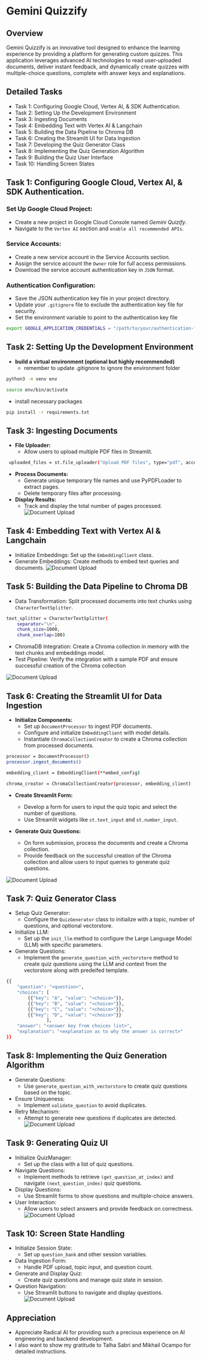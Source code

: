 # Gemini Quizzify

## Overview

Gemini Quizzify is an innovative tool designed to enhance the learning experience by providing a platform for generating custom quizzes. This application leverages advanced AI technologies to read user-uploaded documents, deliver instant feedback, and dynamically create quizzes with multiple-choice questions, complete with answer keys and explanations.

## Detailed Tasks
* Task 1: Configuring Google Cloud, Vertex AI, & SDK Authentication.
* Task 2: Setting Up the Development Environment
* Task 3: Ingesting Documents
* Task 4: Embedding Text with Vertex AI & Langchain
* Task 5: Building the Data Pipeline to Chroma DB
* Task 6: Creating the Streamlit UI for Data Ingestion
* Task 7: Developing the Quiz Generator Class
* Task 8: Implementing the Quiz Generation Algorithm
* Task 9: Building the Quiz User Interface
* Task 10: Handling Screen States

## Task 1: Configuring Google Cloud, Vertex AI, & SDK Authentication.
### Set Up Google Cloud Project:
- Create a new project in Google Cloud Console named <i>Gemini Quizify</i>.
- Navigate to the `Vertex AI` section and `enable all recommended APIs`.

### Service Accounts:
- Create a new service account in the Service Accounts section.
- Assign the service account the `Owner` role for full access permissions.
- Download the service account authentication key in `JSON` format.

### Authentication Configuration:
- Save the JSON authentication key file in your project directory.
- Update your `.gitignore` file to exclude the authentication key file for security.
- Set the environment variable to point to the authentication key file

```sh
export GOOGLE_APPLICATION_CREDENTIALS = "/path/to/your/authentication-file.json"
```

## Task 2: Setting Up the Development Environment
* **build a virtual environment (optional but highly recommended)**
    - remember to update .gitignore to ignore the environment folder
```sh
python3 -m venv env
```
```sh
source env/bin/activate
```
- install necessary packages
```sh
pip install -r requirements.txt
```

## Task 3: Ingesting Documents
* **File Uploader:**
    -	Allow users to upload multiple PDF files in Streamlit.
```sh
 uploaded_files = st.file_uploader("Upload PDF files", type="pdf", accept_multiple_files=True)
```
* **Process Documents:**
    -	Generate unique temporary file names and use PyPDFLoader to extract pages.
    -	Delete temporary files after processing.
* **Display Results:**
    -	Track and display the total number of pages processed.
    ![Document Upload](Quizify/RadicalAI_Gemini-quizzify3.1.png)

## Task 4: Embedding Text with Vertex AI & Langchain
- Initialize Embeddings: Set up the `EmbeddingClient` class.
- Generate Embeddings: Create methods to embed text queries and documents.
![Document Upload](Quizify/RadicalAI_Gemini-quizzify4.png)

## Task 5: Building the Data Pipeline to Chroma DB
- Data Transformation: Split processed documents into text chunks using `CharacterTextSplitter`.
```sh
text_splitter = CharacterTextSplitter(
    separator="\n",
    chunk_size=1000,
    chunk_overlap=100)
```      
- ChromaDB Integration: Create a Chroma collection in memory with the text chunks and embeddings model.
- Test Pipeline: Verify the integration with a sample PDF and ensure successful creation of the Chroma collection

![Document Upload](Quizify/RadicalAI_Gemini-quizzify5.png)

## Task 6: Creating the Streamlit UI for Data Ingestion
* **Initialize Components:**
    - Set up `DocumentProcessor` to ingest PDF documents.
	- Configure and initialize `EmbeddingClient` with model details.
	- Instantiate `ChromaCollectionCreator` to create a Chroma collection from processed documents.
```sh
processor = DocumentProcessor()
processor.ingest_documents()

embedding_client = EmbeddingClient(**embed_config)

chroma_creator = ChromaCollectionCreator(processor, embedding_client)
```
* **Create Streamlit Form:**
	- Develop a form for users to input the quiz topic and select the number of questions.
	- Use Streamlit widgets like `st.text_input` and `st.number_input`.

* **Generate Quiz Questions:**
	- On form submission, process the documents and create a Chroma collection.
	- Provide feedback on the successful creation of the Chroma collection and allow users to input queries to generate quiz questions.


![Document Upload](Quizify/RadicalAI_Gemini-quizzify6.2.png)

## Task 7: Quiz Generator Class
- Setup Quiz Generator:
    - Configure the `QuizGenerator` class to initialize with a topic, number of questions, and optional vectorstore.
- 	Initialize LLM: 
    - Set up the `init_llm` method to configure the Large Language Model (LLM) with specific parameters.
- 	Generate Questions: 
    - Implement the `generate_question_with_vectorstore` method to create quiz questions using the LLM and context from the vectorstore along with predeifed template.
```sh
{{
    "question": "<question>",
    "choices": [
        {{"key": "A", "value": "<choice>"}},
        {{"key": "B", "value": "<choice>"}},
        {{"key": "C", "value": "<choice>"}},
        {{"key": "D", "value": "<choice>"}}
               ],
    "answer": "<answer key from choices list>",
    "explanation": "<explanation as to why the answer is correct>"
}}
```

## Task 8: Implementing the Quiz Generation Algorithm
-	Generate Questions: 
    - Use `generate_question_with_vectorstore` to create quiz questions based on the topic.
-	Ensure Uniqueness: 
    - Implement `validate_question` to avoid duplicates.
-	Retry Mechanism: 
    - Attempt to generate new questions if duplicates are detected.
    ![Document Upload](Quizify/RadicalAI_Gemini-quizzify8.3.png)


## Task 9: Generating Quiz UI
-	Initialize QuizManager: 
    - Set up the class with a list of quiz questions.
-	Navigate Questions: 
    - Implement methods to retrieve `(get_question_at_index)` and navigate `(next_question_index)` quiz questions.
-	Display Questions: 
    - Use Streamlit forms to show questions and multiple-choice answers.
-	User Interaction: 
    - Allow users to select answers and provide feedback on correctness.
 ![Document Upload](Quizify/RadicalAI_Gemini-quizzify9.5.png)


## Task 10: Screen State Handling
-	Initialize Session State: 
    - Set up `question_bank` and other session variables.
-	Data Ingestion Form: 
    - Handle PDF upload, topic input, and question count.
-	Generate and Display Quiz: 
    - Create quiz questions and manage quiz state in session.
-	Question Navigation: 
    - Use Streamlit buttons to navigate and display questions.
 ![Document Upload](Quizify/RadicalAI_Gemini-quizzify10.4.png)

## Appreciation
-	Appreciate Radical AI for providing such a precious experience on AI engineering and backend development.
-	I also want to show my gratitude to Talha Sabri and Mikhail Ocampo for detailed instructions.
